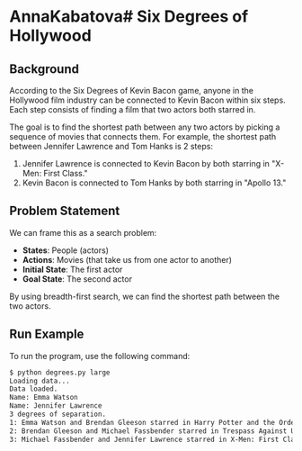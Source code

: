 # AnnaKabatova# Six Degrees of Hollywood

## Background

According to the Six Degrees of Kevin Bacon game, anyone in the Hollywood film industry can be connected to Kevin Bacon within six steps. Each step consists of finding a film that two actors both starred in.

The goal is to find the shortest path between any two actors by picking a sequence of movies that connects them. For example, the shortest path between Jennifer Lawrence and Tom Hanks is 2 steps:

1. Jennifer Lawrence is connected to Kevin Bacon by both starring in "X-Men: First Class."
2. Kevin Bacon is connected to Tom Hanks by both starring in "Apollo 13."

## Problem Statement

We can frame this as a search problem:

- **States**: People (actors)
- **Actions**: Movies (that take us from one actor to another)
- **Initial State**: The first actor
- **Goal State**: The second actor

By using breadth-first search, we can find the shortest path between the two actors.

## Run Example

To run the program, use the following command:

```bash
$ python degrees.py large
Loading data...
Data loaded.
Name: Emma Watson
Name: Jennifer Lawrence
3 degrees of separation.
1: Emma Watson and Brendan Gleeson starred in Harry Potter and the Order of the Phoenix
2: Brendan Gleeson and Michael Fassbender starred in Trespass Against Us
3: Michael Fassbender and Jennifer Lawrence starred in X-Men: First Class
```

